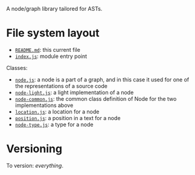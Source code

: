 A node/graph library tailored for ASTs.

# File system layout

* [`README.md`](./README.md): this current file
* [`index.js`](./index.js): module entry point

Classes:

* [`node.js`](./node.js): a node is a part of a graph, and in this case it used for one of the representations of a source code
* [`node-light.js`](./node-light.js): a light implementation of a node
* [`node-common.js`](./node-common.js): the common class definition of Node for the two implementations above
* [`location.js`](./location.js): a location for a node
* [`position.js`](./position.js): a position in a text for a node
* [`node-type.js`](./node-type.js): a type for a node

# Versioning

To version: _everything_.
